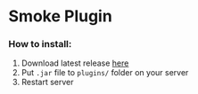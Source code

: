 # Smoke Plugin

### How to install:

1. Download latest release [here](https://github.com/kosssst/SmokePlugin/releases)
2. Put `.jar` file to `plugins/` folder on your server
3. Restart server
